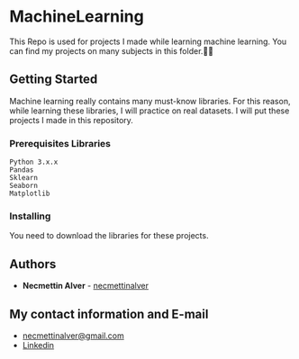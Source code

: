 # MachineLearning

This Repo is used for projects I made while learning machine learning. You can find my projects on many subjects in this folder.:robot::brain:

## Getting Started
Machine learning really contains many must-know libraries. For this reason, while learning these libraries, I will practice on real datasets. I will put these projects I made in this repository.

### Prerequisites Libraries
```
Python 3.x.x
Pandas
Sklearn
Seaborn
Matplotlib
```
### Installing
You need to download the libraries for these projects.

## Authors
* **Necmettin Alver** - [necmettinalver](https://github.com/necmettinalver)

## My contact information and E-mail
* necmettinalver@gmail.com
* [Linkedin](https://www.linkedin.com/in/necmettin-alver-513949202/)
